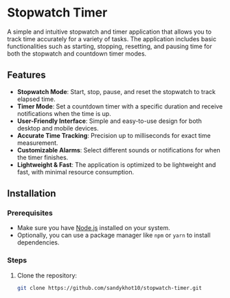 # Stopwatch Timer

A simple and intuitive stopwatch and timer application that allows you to track time accurately for a variety of tasks. The application includes basic functionalities such as starting, stopping, resetting, and pausing time for both the stopwatch and countdown timer modes.

## Features

- **Stopwatch Mode**: Start, stop, pause, and reset the stopwatch to track elapsed time.
- **Timer Mode**: Set a countdown timer with a specific duration and receive notifications when the time is up.
- **User-Friendly Interface**: Simple and easy-to-use design for both desktop and mobile devices.
- **Accurate Time Tracking**: Precision up to milliseconds for exact time measurement.
- **Customizable Alarms**: Select different sounds or notifications for when the timer finishes.
- **Lightweight & Fast**: The application is optimized to be lightweight and fast, with minimal resource consumption.

## Installation

### Prerequisites
- Make sure you have [Node.js](https://nodejs.org/en/download/) installed on your system.
- Optionally, you can use a package manager like `npm` or `yarn` to install dependencies.

### Steps

1. Clone the repository:
   ```bash
   git clone https://github.com/sandykhot10/stopwatch-timer.git
